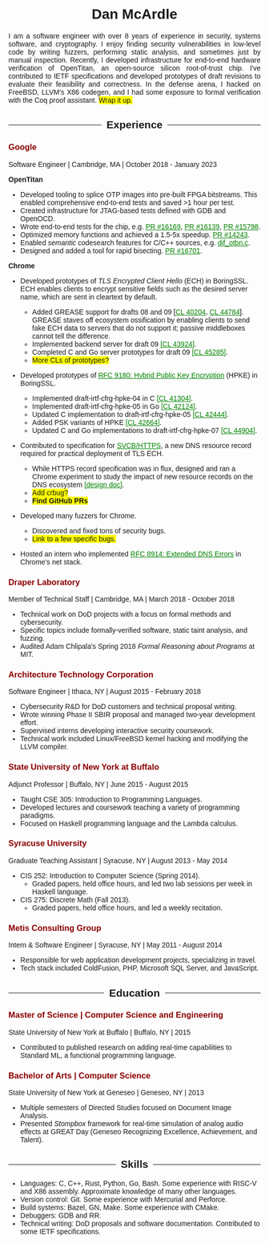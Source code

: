 <style>
body {
    font-family: sans-serif;
    padding: 2em 5em;
    width: 7in;
}
h1 {
    text-align: center;
}

/* Fancy horizontal line over h2 */
h2 {
    display: flex;
    flex-direction: row;
}
h2:before, h2:after {
    content: "";
    flex: 1 1;
    border-bottom: 1px solid;
    margin: auto;
}
h2:before {
    margin-right: 10px;
}
h2:after {
    margin-left: 10px;
}

h3 {
    font-weight: bold;
    color: darkred;
}
a {
    color: green;
}
todo {
    background-color: yellow;
}
.justify {
    text-align: justify;
}
</style>

<title>Dan McArdle</title>

# Dan McArdle

<div class="justify">
I am a software engineer with over 8 years of experience in security, systems software, and cryptography.
I enjoy finding security vulnerabilities in low-level code by writing fuzzers, performing static analysis, and sometimes just by manual inspection.
Recently, I developed infrastructure for end-to-end hardware verification of OpenTitan, an open-source silicon root-of-trust chip.
I've contributed to IETF specifications and developed prototypes of draft revisions to evaluate their feasibility and correctness.
In the defense arena, I hacked on FreeBSD, LLVM's X86 codegen, and I had some exposure to formal verification with the Coq proof assistant.
<todo>Wrap it up.</todo>
</div>

## Experience

### Google

Software Engineer | Cambridge, MA | October 2018 - January 2023

**OpenTitan**

* Developed tooling to splice OTP images into pre-built FPGA bitstreams.
    This enabled comprehensive end-to-end tests and saved >1 hour per test.
* Created infrastructure for JTAG-based tests defined with GDB and OpenOCD.
* Wrote end-to-end tests for the chip, e.g. [PR #16169](https://github.com/lowRISC/opentitan/pull/16169), [PR #16139](https://github.com/lowRISC/opentitan/pull/16139), [PR #15798](https://github.com/lowRISC/opentitan/pull/15798).
* Optimized memory functions and achieved a 1.5-5x speedup. [PR #14243](https://github.com/lowRISC/opentitan/pull/14243).
* Enabled *semantic* codesearch features for C/C++ sources, e.g. [dif_otbn.c](https://cs.opensource.google/opentitan/opentitan/+/master:sw/device/lib/dif/dif_otbn.c).
* Designed and added a tool for rapid bisecting. [PR #16701](https://github.com/lowRISC/opentitan/pull/16701).

**Chrome**

* Developed prototypes of *TLS Encrypted Client Hello* (ECH) in BoringSSL.
  ECH enables clients to encrypt sensitive fields such as the desired server name, which are sent in cleartext by default.
    * Added GREASE support for drafts 08 and 09 [[CL 40204](https://boringssl-review.googlesource.com/c/boringssl/+/40204), [CL 44784](https://boringssl-review.googlesource.com/c/boringssl/+/44784)].
      GREASE staves off ecosystem ossification by enabling clients to send fake ECH data to servers that do not support it; passive middleboxes cannot tell the difference.
    * Implemented backend server for draft 09 [[CL 43924]](https://boringssl-review.googlesource.com/c/boringssl/+/43924).
    * Completed C and Go server prototypes for draft 09 [[CL 45285]](https://boringssl-review.googlesource.com/c/boringssl/+/45285).
    * <todo>More CLs of prototypes?</todo>
* Developed prototypes of [RFC 9180: Hybrid Public Key Encryption](https://www.rfc-editor.org/rfc/rfc9180.html) (HPKE) in BoringSSL.
    * Implemented draft-irtf-cfrg-hpke-04 in C [[CL 41304]](https://boringssl-review.googlesource.com/c/boringssl/+/41304).
    * Implemented draft-irtf-cfrg-hpke-05 in Go [[CL 42124]](https://boringssl-review.googlesource.com/c/boringssl/+/42124).
    * Updated C implementation to draft-irtf-cfrg-hpke-05 [[CL 42444]](https://boringssl-review.googlesource.com/c/boringssl/+/42444).
    * Added PSK variants of HPKE [[CL 42664]](https://boringssl-review.googlesource.com/c/boringssl/+/42664).
    * Updated C and Go implementations to draft-irtf-cfrg-hpke-07 [[CL 44904]](https://boringssl-review.googlesource.com/c/boringssl/+/44904).

* Contributed to specification for [SVCB/HTTPS](https://datatracker.ietf.org/doc/draft-ietf-dnsop-svcb-https/), a new DNS resource record required for practical deployment of TLS ECH.
    * While HTTPS record specification was in flux, designed and ran a Chrome experiment to study the impact of new resource records on the DNS ecosystem [[design doc]](https://docs.google.com/document/d/14eCqVyT_3MSj7ydqNFl1Yl0yg1fs6g24qmYUUdi5V-k/edit?usp=sharing).
    * <todo>Add crbug?</todo>
    * <todo>**Find GitHub PRs**</todo>
* Developed many fuzzers for Chrome.
    * Discovered and fixed tons of security bugs.
    * <todo>Link to a few specific bugs.</todo>
* Hosted an intern who implemented [RFC 8914: Extended DNS Errors](https://www.rfc-editor.org/rfc/rfc8914.html) in Chrome's net stack.

### Draper Laboratory

Member of Technical Staff | Cambridge, MA | March 2018 - October 2018

* Technical work on DoD projects with a focus on formal methods and cybersecurity.
* Specific topics include formally-verified software, static taint analysis, and fuzzing.
* Audited Adam Chlipala's Spring 2018 *Formal Reasoning about Programs* at MIT.

### Architecture Technology Corporation

Software Engineer | Ithaca, NY | August 2015 - February 2018

* Cybersecurity R&D for DoD customers and technical proposal writing.
* Wrote winning Phase II SBIR proposal and managed two-year development effort.
* Supervised interns developing interactive security coursework.
* Technical work included Linux/FreeBSD kernel hacking and modifying the LLVM compiler.

### State University of New York at Buffalo

Adjunct Professor | Buffalo, NY | June 2015 - August 2015

* Taught CSE 305: Introduction to Programming Languages.
* Developed lectures and coursework teaching a variety of programming paradigms.
* Focused on Haskell programming language and the Lambda calculus.

### Syracuse University

Graduate Teaching Assistant | Syracuse, NY | August 2013 - May 2014

* CIS 252: Introduction to Computer Science (Spring 2014).
    * Graded papers, held office hours, and led two lab sessions per week in Haskell language.
* CIS 275: Discrete Math (Fall 2013).
    * Graded papers, held office hours, and led a weekly recitation.

### Metis Consulting Group

Intern & Software Engineer | Syracuse, NY | May 2011 - August 2014

* Responsible for web application development projects, specializing in travel.
* Tech stack included ColdFusion, PHP, Microsoft SQL Server, and JavaScript.

<!-- SUNY Geneseo -->

## Education

### Master of Science | Computer Science and Engineering

State University of New York at Buffalo | Buffalo, NY | 2015

* Contributed to published research on adding real-time capabilities to Standard ML, a functional programming language.

### Bachelor of Arts | Computer Science

State University of New York at Geneseo | Geneseo, NY | 2013

* Multiple semesters of Directed Studies focused on Document Image Analysis.
* Presented *Stompbox* framework for real-time simulation of analog audio effects at GREAT Day (Geneseo Recognizing Excellence, Achievement, and Talent).


## Skills

* Languages: C, C++, Rust, Python, Go, Bash.
  Some experience with RISC-V and X86 assembly.
  Approximate knowledge of many other languages.
* Version control: Git. Some experience with Mercurial and Perforce.
* Build systems: Bazel, GN, Make. Some experience with CMake.
* Debuggers: GDB and RR.
* Technical writing: DoD proposals and software documentation. Contributed to some IETF specifications.
